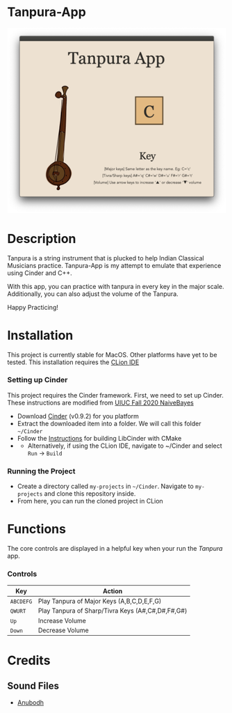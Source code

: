 # Tanpura-App
![Screenshot of _Tanpura_ app](app_screenshot.png)
# Description
Tanpura is a string instrument that is plucked to help Indian Classical Musicians practice. Tanpura-App is my attempt to emulate that experience using Cinder and C++.

With this app, you can practice with tanpura in every key in the major scale. Additionally, you can also adjust the volume of the Tanpura. 

Happy Practicing!

# Installation
This project is currently stable for MacOS. Other platforms have yet to be tested. This installation requires the [CLion IDE](https://www.jetbrains.com/clion/)

### Setting up Cinder
This project requires the Cinder framework. First, we need to set up Cinder. These instructions are modified from [UIUC Fall 2020 NaiveBayes](https://courses.grainger.illinois.edu/cs126/fa2020/assignments/naive-bayes/)
* Download [Cinder](https://libcinder.org/download) (v0.9.2) for you platform
* Extract the downloaded item into a folder. We will call this folder `~/Cinder`
* Follow the [Instructions](https://www.libcinder.org/docs/guides/cmake/cmake.html#building-libcinder-with-cmake) for building LibCinder with CMake
* * Alternatively, if using the CLion IDE, navigate to ~/Cinder and select `Run` -> `Build`
### Running the Project
* Create a directory called `my-projects` in `~/Cinder`. Navigate to `my-projects` and clone this repository inside.
* From here, you can run the cloned project in CLion

# Functions
The core controls are displayed in a helpful key when your run the _Tanpura_ app.
### Controls
| Key        | Action                                                                 |
| ---------- | -----------------------------------------------------------------------|
| `ABCDEFG`  | Play Tanpura of Major Keys (A,B,C,D,E,F,G)                             |
| `QWURT`    | Play Tanpura of Sharp/Tivra Keys (A#,C#,D#,F#,G#)                      |
| `Up`       | Increase Volume                                                        |
| `Down`     | Decrease Volume                                                        |

# Credits
## Sound Files
- [Anubodh](https://www.anubodh.com/tanpura.php)
